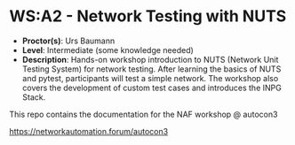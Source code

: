 # WS:A2 - Network Testing with NUTS

- **Proctor(s)**: Urs Baumann
- **Level**: Intermediate (some knowledge needed)
- **Description**: Hands-on workshop introduction to NUTS (Network Unit Testing System) for network testing. After learning the basics of NUTS and pytest, participants will test a simple network. The workshop also covers the development of custom test cases and introduces the INPG Stack. 


This repo contains the documentation for the NAF workshop @ autocon3

https://networkautomation.forum/autocon3

